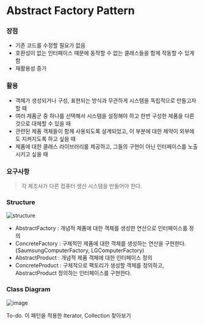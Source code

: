 # Abstract Factory Pattern

### 장점
* 기존 코드를 수정할 필요가 없음
* 호환성이 없는 인터페이스 때문에 동작할 수 없는 클래스들을 함께 작동할 수 있게 함
* 재활용성 증가

### 활용
* 객체가 생성되거나 구성, 표현되는 방식과 무관하게 시스템을 독립적으로 만들고자 할 때
* 여러 제품군 중 하나를 선택해서 시스템을 설정해야 하고 한번 구성한 제품을 다른 것으로 대체할 수 있을 때
* 관련된 제품 객체들이 함께 사용되도록 설계되었고, 이 부분에 대한 제약이 외부에도 지켜지도록 하고 싶을 때
* 제품에 대한 클래스 라이브러리를 제공하고, 그들의 구현이 아닌 인터페이스를 노출시키고 싶을 때

### 요구사항
> 각 제조사가 다른 컴퓨터 생산 시스템을 만들어야 한다. 

### Structure
![structure](https://johngrib.github.io/post-img/abstract-factory-pattern/structure.gif)

* AbstractFactory : 개념적 제품에 대한 객체를 생성한 연산으로 인터페이스를 정의
* ConcreteFactory : 구체적인 제품에 대한 객체를 생성하는 연산을 구현한다. (SaumsungComputerFactory, LGComputerFactory)
* AbstractProduct : 개념적 제품 객체에 대한 인터페이스 정의
* ConcreteProduct : 구체적으로 팩토리가 생성할 객체를 정의하고, AbstractProduct 정의하는 인터페이스를 구현한다.


### Class Diagram

![image](https://user-images.githubusercontent.com/31172248/176183567-2eb0c0e3-e83e-411a-9f45-cf83af52800a.png)

To-do. 이 패턴을 적용한 Iterator, Collection 찾아보기
